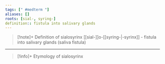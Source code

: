 ```yaml
---
tags: [" #medterm "]
aliases: []
roots: [sial-, syring-]
definition:: fistula into salivary glands
---
```

>[!note]+ Definition of sialosyrinx
>[[sial-]]o-[[syring-|-syrinx]] - fistula into salivary glands (saliva fistula)
___
>[!info]+ Etymology of sialosyrinx

